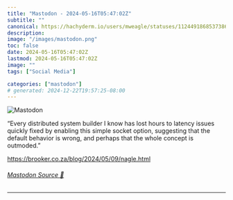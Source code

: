 ```yaml
---
title: "Mastodon - 2024-05-16T05:47:02Z"
subtitle: ""
canonical: https://hachyderm.io/users/mweagle/statuses/112449186853738673
description:
image: "/images/mastodon.png"
toc: false
date: 2024-05-16T05:47:02Z
lastmod: 2024-05-16T05:47:02Z
image: ""
tags: ["Social Media"]

categories: ["mastodon"]
# generated: 2024-12-22T19:57:25-08:00
---
```

![Mastodon](/images/mastodon.png)

<p>“Every distributed system builder I know has lost hours to latency issues quickly fixed by enabling this simple socket option, suggesting that the default behavior is wrong, and perhaps that the whole concept is outmoded.”</p><p><a href="https://brooker.co.za/blog/2024/05/09/nagle.html" target="_blank" rel="nofollow noopener noreferrer" translate="no"><span class="invisible">https://</span><span class="ellipsis">brooker.co.za/blog/2024/05/09/</span><span class="invisible">nagle.html</span></a></p>


###### [Mastodon Source 🐘](https://hachyderm.io/@mweagle/112449186853738673)

___
